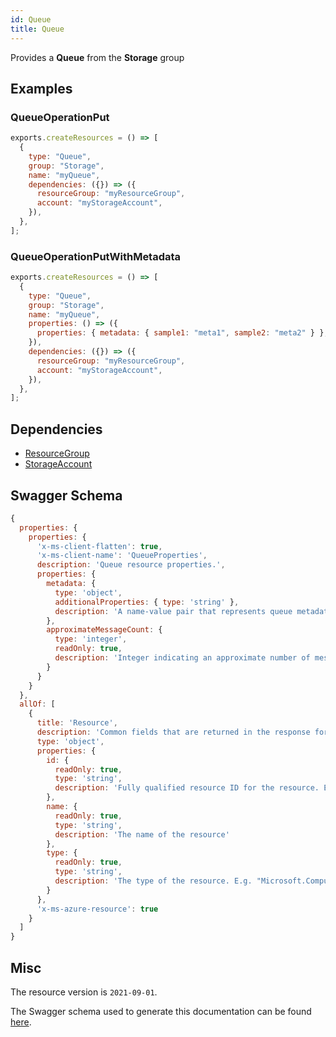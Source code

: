 ```yaml
---
id: Queue
title: Queue
---
```

Provides a **Queue** from the **Storage** group
## Examples
### QueueOperationPut
```js
exports.createResources = () => [
  {
    type: "Queue",
    group: "Storage",
    name: "myQueue",
    dependencies: ({}) => ({
      resourceGroup: "myResourceGroup",
      account: "myStorageAccount",
    }),
  },
];

```

### QueueOperationPutWithMetadata
```js
exports.createResources = () => [
  {
    type: "Queue",
    group: "Storage",
    name: "myQueue",
    properties: () => ({
      properties: { metadata: { sample1: "meta1", sample2: "meta2" } },
    }),
    dependencies: ({}) => ({
      resourceGroup: "myResourceGroup",
      account: "myStorageAccount",
    }),
  },
];

```
## Dependencies
- [ResourceGroup](../Resources/ResourceGroup.md)
- [StorageAccount](../Storage/StorageAccount.md)
## Swagger Schema
```js
{
  properties: {
    properties: {
      'x-ms-client-flatten': true,
      'x-ms-client-name': 'QueueProperties',
      description: 'Queue resource properties.',
      properties: {
        metadata: {
          type: 'object',
          additionalProperties: { type: 'string' },
          description: 'A name-value pair that represents queue metadata.'
        },
        approximateMessageCount: {
          type: 'integer',
          readOnly: true,
          description: 'Integer indicating an approximate number of messages in the queue. This number is not lower than the actual number of messages in the queue, but could be higher.'
        }
      }
    }
  },
  allOf: [
    {
      title: 'Resource',
      description: 'Common fields that are returned in the response for all Azure Resource Manager resources',
      type: 'object',
      properties: {
        id: {
          readOnly: true,
          type: 'string',
          description: 'Fully qualified resource ID for the resource. Ex - /subscriptions/{subscriptionId}/resourceGroups/{resourceGroupName}/providers/{resourceProviderNamespace}/{resourceType}/{resourceName}'
        },
        name: {
          readOnly: true,
          type: 'string',
          description: 'The name of the resource'
        },
        type: {
          readOnly: true,
          type: 'string',
          description: 'The type of the resource. E.g. "Microsoft.Compute/virtualMachines" or "Microsoft.Storage/storageAccounts"'
        }
      },
      'x-ms-azure-resource': true
    }
  ]
}
```
## Misc
The resource version is `2021-09-01`.

The Swagger schema used to generate this documentation can be found [here](https://github.com/Azure/azure-rest-api-specs/tree/main/specification/storage/resource-manager/Microsoft.Storage/stable/2021-09-01/queue.json).
